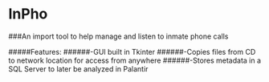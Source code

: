 InPho
=====

###An import tool to help manage and listen to inmate phone calls 


#####Features:
######-GUI built in Tkinter
######-Copies files from CD to network location for access from anywhere
######-Stores metadata in a SQL Server to later be analyzed in Palantir

